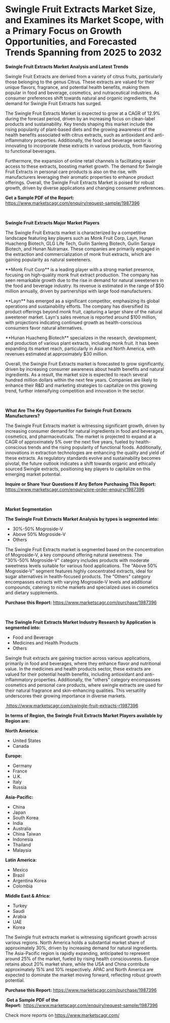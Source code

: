 <p><h1>Swingle Fruit Extracts Market Size, and Examines its Market Scope, with a Primary Focus on Growth Opportunities, and Forecasted Trends Spanning from 2025 to 2032</h1></p><p><strong>Swingle Fruit Extracts Market Analysis and Latest Trends</strong></p>
<p><p>Swingle Fruit Extracts are derived from a variety of citrus fruits, particularly those belonging to the genus Citrus. These extracts are valued for their unique flavors, fragrance, and potential health benefits, making them popular in food and beverage, cosmetics, and nutraceutical industries. As consumer preferences shift towards natural and organic ingredients, the demand for Swingle Fruit Extracts has surged.</p><p>The Swingle Fruit Extracts Market is expected to grow at a CAGR of 12.9% during the forecast period, driven by an increasing focus on clean-label products and sustainability. Key trends shaping this market include the rising popularity of plant-based diets and the growing awareness of the health benefits associated with citrus extracts, such as antioxidant and anti-inflammatory properties. Additionally, the food and beverage sector is innovating to incorporate these extracts in various products, from flavoring to functional beverages.</p><p>Furthermore, the expansion of online retail channels is facilitating easier access to these extracts, boosting market growth. The demand for Swingle Fruit Extracts in personal care products is also on the rise, with manufacturers leveraging their aromatic properties to enhance product offerings. Overall, the Swingle Fruit Extracts Market is poised for robust growth, driven by diverse applications and changing consumer preferences.</p></p>
<p><strong>Get a Sample PDF of the Report:&nbsp;</strong> <a href="https://www.marketscagr.com/enquiry/request-sample/1987396?utm_campaign=2480&utm_medium=2&utm_source=Github&utm_content=ia&utm_term=03042025&utm_id=swingle-fruit-extracts">https://www.marketscagr.com/enquiry/request-sample/1987396</a></p>
<p>&nbsp;</p>
<p><strong>Swingle Fruit Extracts Major Market Players</strong></p>
<p><p>The Swingle Fruit Extracts market is characterized by a competitive landscape featuring key players such as Monk Fruit Corp, Layn, Hunan Huacheng Biotech, GLG Life Tech, Guilin Sanleng Biotech, Guilin Saraya Biotech, and Hunan Nutramax. These companies are primarily engaged in the extraction and commercialization of monk fruit extracts, which are gaining popularity as natural sweeteners.</p><p>**Monk Fruit Corp** is a leading player with a strong market presence, focusing on high-quality monk fruit extract production. The company has seen remarkable growth due to the rise in demand for natural sweeteners in the food and beverage industry. Its revenue is estimated in the range of $50 million annually, driven by partnerships with large food manufacturers.</p><p>**Layn** has emerged as a significant competitor, emphasizing its global operations and sustainability efforts. The company has diversified its product offerings beyond monk fruit, capturing a larger share of the natural sweetener market. Layn's sales revenue is reported around $100 million, with projections indicating continued growth as health-conscious consumers favor natural alternatives.</p><p>**Hunan Huacheng Biotech** specializes in the research, development, and production of various plant extracts, including monk fruit. It has been expanding its market reach, particularly in Asia and North America, with revenues estimated at approximately $30 million.</p><p>Overall, the Swingle Fruit Extracts market is forecasted to grow significantly, driven by increasing consumer awareness about health benefits and natural ingredients. As a result, the market size is expected to reach several hundred million dollars within the next few years. Companies are likely to enhance their R&D and marketing strategies to capitalize on this growing trend, further intensifying competition and innovation in the sector.</p></p>
<p>&nbsp;</p>
<p><strong>What Are The Key Opportunities For Swingle Fruit Extracts Manufacturers?</strong></p>
<p><p>The Swingle Fruit Extracts market is witnessing significant growth, driven by increasing consumer demand for natural ingredients in food and beverages, cosmetics, and pharmaceuticals. The market is projected to expand at a CAGR of approximately 5% over the next five years, fueled by health-conscious trends and the rising popularity of functional foods. Additionally, innovations in extraction technologies are enhancing the quality and yield of these extracts. As regulatory standards evolve and sustainability becomes pivotal, the future outlook indicates a shift towards organic and ethically sourced Swingle extracts, positioning key players to capitalize on this emerging market potential.</p></p>
<p><strong>Inquire or Share Your Questions If Any Before Purchasing This Report:</strong> <a href="https://www.marketscagr.com/enquiry/pre-order-enquiry/1987396?utm_campaign=2480&utm_medium=2&utm_source=Github&utm_content=ia&utm_term=03042025&utm_id=swingle-fruit-extracts">https://www.marketscagr.com/enquiry/pre-order-enquiry/1987396</a></p>
<p>&nbsp;</p>
<p><strong>Market Segmentation</strong></p>
<p><strong>The Swingle Fruit Extracts Market Analysis by types is segmented into:</strong></p>
<p><ul><li>30%-50% Mogroside-V</li><li>Above 50% Mogroside-V</li><li>Others</li></ul></p>
<p><p>The Swingle Fruit Extracts market is segmented based on the concentration of Mogroside-V, a key compound offering natural sweetness. The "30%-50% Mogroside-V" category includes products with moderate sweetness levels suitable for various food applications. The "Above 50% Mogroside-V" segment features highly concentrated extracts, ideal for sugar alternatives in health-focused products. The "Others" category encompasses extracts with varying Mogroside-V levels and additional compounds, catering to niche markets and specialized uses in cosmetics and dietary supplements.</p></p>
<p><strong>Purchase this Report:&nbsp;</strong><a href="https://www.marketscagr.com/purchase/1987396?utm_campaign=2480&utm_medium=2&utm_source=Github&utm_content=ia&utm_term=03042025&utm_id=swingle-fruit-extracts">https://www.marketscagr.com/purchase/1987396</a></p>
<p>&nbsp;</p>
<p><strong>The Swingle Fruit Extracts Market Industry Research by Application is segmented into:</strong></p>
<p><ul><li>Food and Beverage</li><li>Medicines and Health Products</li><li>Others</li></ul></p>
<p><p>Swingle fruit extracts are gaining traction across various applications, primarily in food and beverages, where they enhance flavor and nutritional value. In the medicines and health products sector, these extracts are valued for their potential health benefits, including antioxidant and anti-inflammatory properties. Additionally, the "others" category encompasses cosmetics and personal care products, where swingle extracts are used for their natural fragrance and skin-enhancing qualities. This versatility underscores their growing importance in diverse markets.</p></p>
<p><a href="https://www.marketscagr.com/swingle-fruit-extracts-r1987396?utm_campaign=2480&utm_medium=2&utm_source=Github&utm_content=ia&utm_term=03042025&utm_id=swingle-fruit-extracts">&nbsp;https://www.marketscagr.com/swingle-fruit-extracts-r1987396</a></p>
<p><strong>In terms of Region, the Swingle Fruit Extracts Market Players available by Region are:</strong></p>
<p>
    <p> <strong> North America: </strong>
        <ul>
            <li>United States</li>
            <li>Canada</li>
        </ul>
        </p> 
    <p> <strong> Europe: </strong>
        <ul>
            <li>Germany</li>
            <li>France</li>
            <li>U.K.</li>
            <li>Italy</li>
            <li>Russia</li>
        </ul>
        </p> 
    <p> <strong> Asia-Pacific: </strong>
        <ul>
            <li>China</li>
            <li>Japan</li>
            <li>South Korea</li>
            <li>India</li>
            <li>Australia</li>
            <li>China Taiwan</li>
            <li>Indonesia</li>
            <li>Thailand</li>
            <li>Malaysia</li>
        </ul>
        </p> 
    <p> <strong> Latin America: </strong>
        <ul>
            <li>Mexico</li>
            <li>Brazil</li>
            <li>Argentina Korea</li>
            <li>Colombia</li>
        </ul>
        </p> 
    <p> <strong> Middle East & Africa: </strong>
        <ul>
            <li>Turkey</li>
            <li>Saudi</li>
            <li>Arabia</li>
            <li>UAE</li>
            <li>Korea</li>
        </ul>
    </p>
    </p>
<p><p>The Swingle fruit extracts market is witnessing significant growth across various regions. North America holds a substantial market share of approximately 30%, driven by increasing demand for natural ingredients. The Asia-Pacific region is rapidly expanding, anticipated to represent around 25% of the market, fueled by rising health consciousness. Europe retains about 20% market share, while the USA and China contribute approximately 15% and 10% respectively. APAC and North America are expected to dominate the market moving forward, reflecting robust growth potential.</p></p>
<p><strong>Purchase this Report: </strong><a href="https://www.marketscagr.com/purchase/1987396?utm_campaign=2480&utm_medium=2&utm_source=Github&utm_content=ia&utm_term=03042025&utm_id=swingle-fruit-extracts">https://www.marketscagr.com/purchase/1987396</a></p>
<p>&nbsp;<strong>Get a Sample PDF of the Report:&nbsp;&nbsp;</strong><a href="https://www.marketscagr.com/enquiry/request-sample/1987396?utm_campaign=2480&utm_medium=2&utm_source=Github&utm_content=ia&utm_term=03042025&utm_id=swingle-fruit-extracts">https://www.marketscagr.com/enquiry/request-sample/1987396</a></p>
<p><strong></strong></p>
<p>Check more reports on <a href="https://www.marketscagr.com/?utm_campaign=2480&utm_medium=2&utm_source=Github&utm_content=ia&utm_term=03042025&utm_id=swingle-fruit-extracts">https://www.marketscagr.com/</a></p>